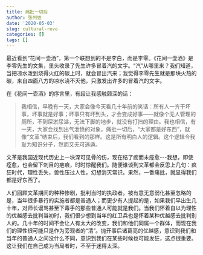 ```yaml
---
title: 痛批一切后
author: 张列弛
date: '2020-05-03'
slug: cultural-revo
categories: []
tags: []
---
```

最近看到“花间一壶酒”，第一个联想到的不是李白，而是李零。《花间一壶酒》是李零先生的文集，里头收录了先生许多冒着汽的文字。“汽”从哪里来？我们知道，当把凉水泼到烧得火红的碳上时，就会冒出汽来；我觉得李零先生就是那块火热的碳，来自四面八方的凉水浇不灭他，只激发出许多的冒着汽的文字。    

在《花间一壶酒》的序言里，有段让我感触颇深的话：   

> 我相信，早晚有一天，大家会像今天看几十年前的笑话：所有人一齐干坏事，坏事就是好事；坏事只有坏到头，才会变成好事——就像个无人管理的厕所，不到屎淤尿溢，无法下脚的地步，就没有打扫的理由。我也相信，有一天，大家会找到出气泄愤的对象，痛批一切后，“大家都是好东西”，就像“文革”结束后，我们看到的那样。这是所有明白人的逻辑。这个逻辑令我耻为知识分子，然而又无可逃遁。   

文革是我国近现代历史上一块深可见骨的伤，现在结了痂而未痊愈---我想，即使痊愈，也会留下刺目的疤痕，时时惊醒我们。随便谁谈到文革都会反思上几句：疯狂时代，理性丢失，兽性压过人性，幻想消灭常识。果然，一番痛批，就显得我们都是好东西了。   

人们回顾文革期间的种种惨剧，批判当时的执政者。被有意无意弱化甚至忽略的是，当年很多暴行的实施者都是普通人；而更少有人提起的是，如果我们早出生几十年，对师长谩骂甚至下毒手的那些普通人可能就是我们。当我们怀着自以为理性的优越感去批判当初时，我们很少想到当年的红卫兵也是怀着某种优越感去批判别人的。几十年的时间不会让人有太大的改变，我们和他们同属一个群体，而现在我们的理性很可能只是作为旁观者的“清”。抛开事后诸葛亮的优越感，意识到我们和当年的普通人之间没什么不同，意识到我们在某些时候也可能发狂，这点很重要。这让我们在自己成为当局者时，不至于迷得太深。      


